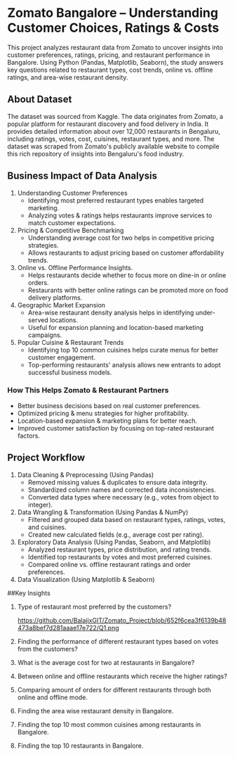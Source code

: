 # Zomato Bangalore – Understanding Customer Choices, Ratings & Costs
This project analyzes restaurant data from Zomato to uncover insights into customer preferences, ratings, pricing, and restaurant performance in Bangalore. Using Python (Pandas, Matplotlib, Seaborn), the study answers key questions related to restaurant types, cost trends, online vs. offline ratings, and area-wise restaurant density.
## About Dataset
The dataset was sourced from Kaggle. The data originates from Zomato, a popular platform for restaurant discovery and food delivery in India. It provides detailed information about over 12,000 restaurants in Bengaluru, including ratings, votes, cost, cuisines, restaurant types, and more. The dataset was scraped from Zomato's publicly available website to compile this rich repository of insights into Bengaluru's food industry.
## Business Impact of Data Analysis
1. Understanding Customer Preferences
    - Identifying most preferred restaurant types enables targeted marketing.
    - Analyzing votes & ratings helps restaurants improve services to match customer expectations.
2. Pricing & Competitive Benchmarking
    - Understanding average cost for two helps in competitive pricing strategies.
    - Allows restaurants to adjust pricing based on customer affordability trends.
3. Online vs. Offline Performance Insights.
    - Helps restaurants decide whether to focus more on dine-in or online orders.
    - Restaurants with better online ratings can be promoted more on food delivery platforms.
4. Geographic Market Expansion
    - Area-wise restaurant density analysis helps in identifying under-served locations.
    - Useful for expansion planning and location-based marketing campaigns.
5. Popular Cuisine & Restaurant Trends 
    - Identifying top 10 common cuisines helps curate menus for better customer engagement.
    - Top-performing restaurants' analysis allows new entrants to adopt successful business models.
###  How This Helps Zomato & Restaurant Partners
- Better business decisions based on real customer preferences.
- Optimized pricing & menu strategies for higher profitability.
- Location-based expansion & marketing plans for better reach.
- Improved customer satisfaction by focusing on top-rated restaurant factors.

## Project Workflow
1. Data Cleaning & Preprocessing (Using Pandas)
   - Removed missing values & duplicates to ensure data integrity.
   - Standardized column names and corrected data inconsistencies.
   - Converted data types where necessary (e.g., votes from object to integer).
2. Data Wrangling & Transformation (Using Pandas & NumPy)
   - Filtered and grouped data based on restaurant types, ratings, votes, and cuisines.
   - Created new calculated fields (e.g., average cost per rating).
3. Exploratory Data Analysis (Using Pandas, Seaborn, and Matplotlib)
   - Analyzed restaurant types, price distribution, and rating trends.
   - Identified top restaurants by votes and most preferred cuisines.
   - Compared online vs. offline restaurant ratings and order preferences.
4. Data Visualization (Using Matplotlib & Seaborn)

##Key Insights
1. Type of restaurant most preferred by the customers?

    https://github.com/BalajixGIT/Zomato_Project/blob/652f6cea3f6139b48473a8bef7d281aaae17e722/Q1.png

2. Finding the performance of different restaurant types based on votes from the customers?

4. What is the average cost for two at restaurants in Bangalore?

5. Between online and offline restaurants which receive the higher ratings?

6. Comparing amount of orders for different restaurants through both online and offline mode.

7. Finding the area wise restaurant density in Bangalore.

8. Finding the top 10 most common cuisines among restaurants in Bangalore.

9. Finding the top 10 restaurants in Bangalore.
